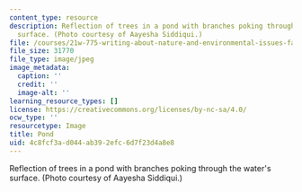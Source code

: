 ```yaml
---
content_type: resource
description: Reflection of trees in a pond with branches poking through the water's
  surface. (Photo courtesy of Aayesha Siddiqui.)
file: /courses/21w-775-writing-about-nature-and-environmental-issues-fall-2006/4c8fcf3ad044ab392efc6d7f23d4a8e8_chp_pond.jpg
file_size: 31770
file_type: image/jpeg
image_metadata:
  caption: ''
  credit: ''
  image-alt: ''
learning_resource_types: []
license: https://creativecommons.org/licenses/by-nc-sa/4.0/
ocw_type: ''
resourcetype: Image
title: Pond
uid: 4c8fcf3a-d044-ab39-2efc-6d7f23d4a8e8
---
```

Reflection of trees in a pond with branches poking through the water's surface. (Photo courtesy of Aayesha Siddiqui.)